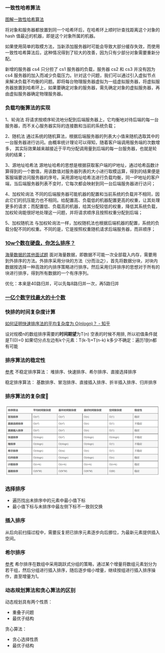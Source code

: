 ### 一致性哈希算法
[图解一致性哈希算法](https://segmentfault.com/a/1190000021199728)

将对象和服务器都放置到同一个哈希环后，在哈希环上顺时针查找距离这个对象的 hash 值最近的机器，即是这个对象所属的机器。

如果使用简单的取模方法，当新添加服务器时可能会导致大部分缓存失效，而使用一致性哈希算法后，这种情况得到了较大的改善，因为只有少部分对象需要重新分配。

新增的服务器 cs4 只分担了 cs1 服务器的负载，服务器 cs2 和 cs3 并没有因为 cs4 服务器的加入而减少负载压力。针对这个问题，我们可以通过引入虚拟节点来解决负载不均衡的问题。即将每台物理服务器虚拟为一组虚拟服务器，将虚拟服务器放置到哈希环上，如果要确定对象的服务器，需先确定对象的虚拟服务器，再由虚拟服务器确定物理服务器。

### 负载均衡算法的实现
1、轮询法
将请求按顺序轮流地分配到后端服务器上，它均衡地对待后端的每一台服务器，而不关心服务器实际的连接数和当前的系统负载；

2、随机法
通过系统的随机算法，根据后端服务器的列表大小值来随机选取其中的一台服务器进行访问。由概率统计理论可以得知，随着客户端调用服务端的次数增多， 其实际效果越来越接近于平均分配调用量到后端的每一台服务器，也就是轮询的结果；

3、源地址哈希法
源地址哈希的思想是根据获取客户端的IP地址，通过哈希函数计算得到的一个数值，用该数值对服务器列表的大小进行取模运算，得到的结果便是客服端要访问服务器的序号。采用源地址哈希法进行负载均衡，同一IP地址的客户端，当后端服务器列表不变时，它每次都会映射到同一台后端服务器进行访问；

4、加权轮询法
不同的后端服务器可能机器的配置和当前系统的负载并不相同，因此它们的抗压能力也不相同。给配置高、负载低的机器配置更高的权重，让其处理更多的请求；而配置低、负载高的机器，给其分配较低的权重，降低其系统负载，加权轮询能很好地处理这一问题，并将请求顺序且按照权重分配到后端；

5、加权随机法
与加权轮询法一样，加权随机法也根据后端机器的配置，系统的负载分配不同的权重。不同的是，它是按照权重随机请求后端服务器，而非顺序；

### [10w个数在硬盘，你怎么排序？](https://blog.csdn.net/FX677588/article/details/72471357)
[海量数据的其他面试题](https://blog.csdn.net/v_JULY_v/article/details/6279498)
面对海量数据，即数据不可能一次全部载入内存，需要用到外排序的方法。外排序采用分块的方法（分而治之），首先将数据分块，对块内数据按选择一种高效的内排序策略进行排序。然后采用归并排序的思想对于所有的块进行排序，得到所有数据的一个有序序列。

优化：本来是40路归并，可以先每8路归并一次，再5路归并

### [一亿个数字找最大的十个数](https://blog.csdn.net/super828/article/details/108890489)

### 快排的时间复杂度计算
[如何证明快速排序法的平均复杂度为 O(nlogn)？ - 知乎](https://www.zhihu.com/question/22393997/answer/406278523)

设对规模n的数组排序需要的**时间期望**为T(n)
空表的时候不用排, 所以初值条件就是T(0)=0
如果切分点左边有k个元素：T(k-1)+T(n-k)
k多少不确定：遍历1到n都有可能

### 排序算法的稳定性
[参考](https://zhuanlan.zhihu.com/p/116046849)
不稳定排序算法：
堆排序、快速排序、希尔排序、直接选择排序

稳定排序算法：
基数排序、冒泡排序、直接插入排序、折半插入排序、归并排序

### 排序算法的复杂度🐋
![](image/排序算法.png)

### 选择排序
- 遍历找出未排序中的元素中最小值下标
- 最小值下标与未排序中最左侧下标不一致则交换

### 插入排序
从后向前扫描过程中，需要反复把已排序元素逐步向后挪位，为最新元素提供插入空间。
### 希尔排序
[参考](https://www.cnblogs.com/chengxiao/p/6104371.html)
希尔排序在数组中采用跳跃式分组的策略，通过某个增量将数组元素划分为若干组，然后分组进行插入排序，随后逐步缩小增量，继续按组进行插入排序操作，直至增量为1。

### 动态规划算法和贪心算法的区别
动态规划具有两个性质：
- 重叠子问题
- 最优子结构

贪心算法：
- 贪心选择性质
- 最优子结构
